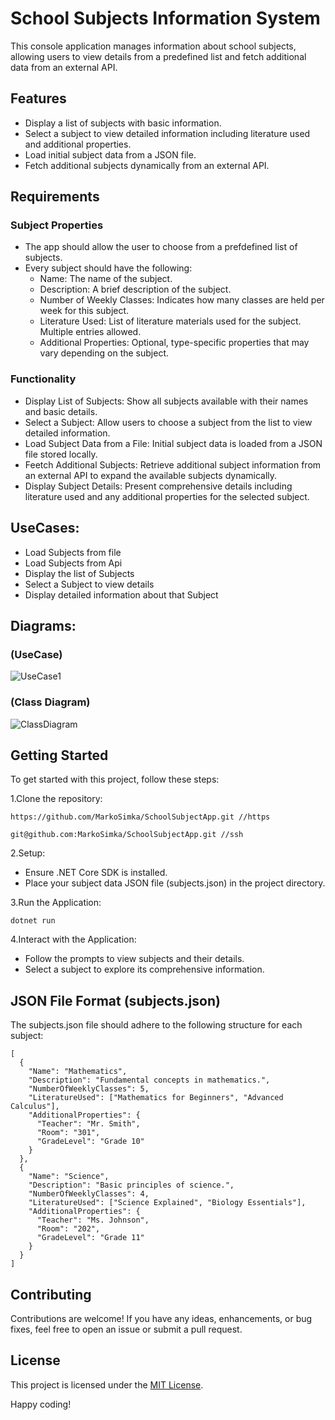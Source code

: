 # School Subjects Information System
This console application manages information about school subjects, allowing users to view details from a predefined list and fetch additional data from an external API.

##  Features
*  Display a list of subjects with basic information.
*  Select a subject to view detailed information including literature used and additional properties.
*  Load initial subject data from a JSON file.
*  Fetch additional subjects dynamically from an external API.

##  Requirements
###  Subject Properties
*  The app should allow the user to choose from a prefdefined list of subjects.
*  Every subject should have the following:
    *  Name: The name of the subject.
    *  Description: A brief description of the subject.
    *  Number of Weekly Classes: Indicates how many classes are held per week for this subject.
    *  Literature Used: List of literature materials used for the subject. Multiple entries allowed.
    *  Additional Properties: Optional, type-specific properties that may vary depending on the subject.
###  Functionality
*  Display List of Subjects: Show all subjects available with their names and basic details.
*  Select a Subject: Allow users to choose a subject from the list to view detailed information.
*  Load Subject Data from a File: Initial subject data is loaded from a JSON file stored locally.
*  Feetch Additional Subjects: Retrieve additional subject information from an external API to expand the available subjects dynamically.
*  Display Subject Details: Present comprehensive details including literature used and any additional properties for the selected subject.

##  UseCases:
*  Load Subjects from file
*  Load Subjects from Api
*  Display the list of Subjects
*  Select a Subject to view details
*  Display detailed information about that Subject

##  Diagrams:
###  (UseCase)
![UseCase1](https://github.com/MarkoSimka/SchoolSubjectApp/assets/63017129/c2ba3987-393b-49b5-bd21-764d25110225)

###  (Class Diagram)
![ClassDiagram](https://github.com/MarkoSimka/SchoolSubjectApp/assets/63017129/03572da6-8621-4440-8359-54924eab3c9c)

##  Getting Started
To get started with this project, follow these steps:

1.Clone the repository:

    https://github.com/MarkoSimka/SchoolSubjectApp.git //https

    git@github.com:MarkoSimka/SchoolSubjectApp.git //ssh

2.Setup:
*  Ensure .NET Core SDK is installed.
*  Place your subject data JSON file (subjects.json) in the project directory.

3.Run the Application:
```
dotnet run
```

4.Interact with the Application:
*  Follow the prompts to view subjects and their details.
*  Select a subject to explore its comprehensive information.

##  JSON File Format (subjects.json)
The subjects.json file should adhere to the following structure for each subject:
```
[
  {
    "Name": "Mathematics",
    "Description": "Fundamental concepts in mathematics.",
    "NumberOfWeeklyClasses": 5,
    "LiteratureUsed": ["Mathematics for Beginners", "Advanced Calculus"],
    "AdditionalProperties": {
      "Teacher": "Mr. Smith",
      "Room": "301",
      "GradeLevel": "Grade 10"
    }
  },
  {
    "Name": "Science",
    "Description": "Basic principles of science.",
    "NumberOfWeeklyClasses": 4,
    "LiteratureUsed": ["Science Explained", "Biology Essentials"],
    "AdditionalProperties": {
      "Teacher": "Ms. Johnson",
      "Room": "202",
      "GradeLevel": "Grade 11"
    }
  }
]

```

##  Contributing
Contributions are welcome! If you have any ideas, enhancements, or bug fixes, feel free to open an issue or submit a pull request.

##  License
This project is licensed under the [MIT License](https://opensource.org/license/mit).

Happy coding!
